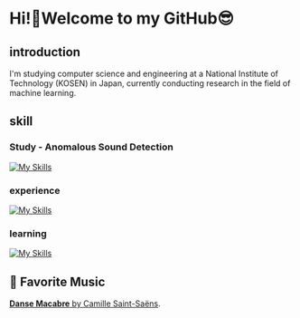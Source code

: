 # Hi!👋Welcome to my GitHub😎

## introduction
I'm studying computer science and engineering at a National Institute of Technology (KOSEN) in Japan,
currently conducting research in the field of machine learning.

## skill

### Study - Anomalous Sound Detection
[![My Skills](https://skillicons.dev/icons?i=python)](https://skillicons.dev)

### experience
[![My Skills](https://skillicons.dev/icons?i=c,ruby,java,python,unity)](https://skillicons.dev)

### learning
[![My Skills](https://skillicons.dev/icons?i=js)](https://skillicons.dev)

## 🎵 Favorite Music
[**Danse Macabre** by Camille Saint-Saëns](https://www.youtube.com/watch?v=YyknBTm_YyM).  



